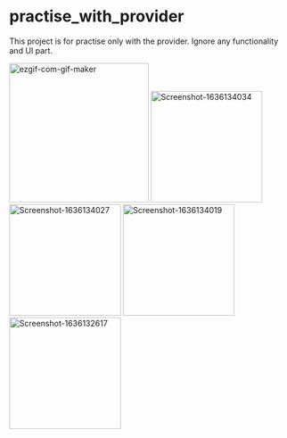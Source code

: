 # practise_with_provider
This project is for practise only with the provider. Ignore any functionality and UI part.

<a href="https://ibb.co/KqrmKRg"><img src="https://i.ibb.co/hWmCYhN/ezgif-com-gif-maker.gif" alt="ezgif-com-gif-maker" border="0" width=250></a>
<a href="https://ibb.co/rQ86jcr"><img src="https://i.ibb.co/K54qPLv/Screenshot-1636134034.png" alt="Screenshot-1636134034" border="0" width=200></a>
<a href="https://ibb.co/89FkHM2"><img src="https://i.ibb.co/dDnZRB6/Screenshot-1636134027.png" alt="Screenshot-1636134027" border="0" width=200></a>
<a href="https://ibb.co/QfPLsm5"><img src="https://i.ibb.co/zrXpKfk/Screenshot-1636134019.png" alt="Screenshot-1636134019" border="0" width=200></a>
<a href="https://ibb.co/6RZvQmb"><img src="https://i.ibb.co/FbWspKJ/Screenshot-1636132617.png" alt="Screenshot-1636132617" border="0" width=200></a>
